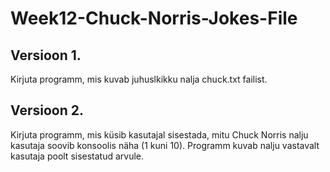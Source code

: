 # Week12-Chuck-Norris-Jokes-File

## Versioon 1.
Kirjuta programm, mis kuvab juhuslkikku nalja chuck.txt failist.

## Versioon 2.
Kirjuta programm, mis küsib kasutajal sisestada, mitu Chuck Norris nalju kasutaja soovib konsoolis näha (1 kuni 10). Programm kuvab nalju vastavalt kasutaja poolt sisestatud arvule.
